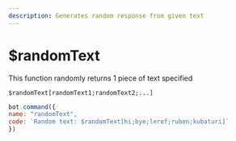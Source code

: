 ```yaml
---
description: Generates random response from given text
---
```


# $randomText

This function randomly returns 1 piece of text specified

```text
$randomText[randomText1;randomText2;...]
```

```javascript
bot.command({
name: "randomText",
code: `Random text: $randomText[hi;bye;leref;ruben;kubaturi]`
})
```

